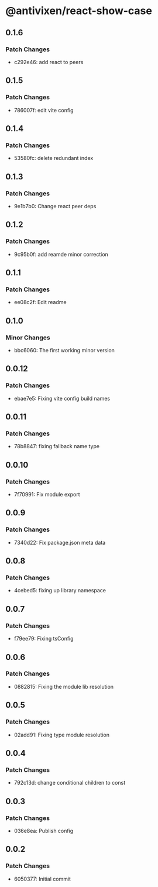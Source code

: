 # @antivixen/react-show-case

## 0.1.6

### Patch Changes

- c292e46: add react to peers

## 0.1.5

### Patch Changes

- 786007f: edit vite config

## 0.1.4

### Patch Changes

- 53580fc: delete redundant index

## 0.1.3

### Patch Changes

- 9e1b7b0: Change react peer deps

## 0.1.2

### Patch Changes

- 9c95b0f: add reamde minor correction

## 0.1.1

### Patch Changes

- ee08c2f: Edit readme

## 0.1.0

### Minor Changes

- bbc6060: The first working minor version

## 0.0.12

### Patch Changes

- ebae7e5: Fixing vite config build names

## 0.0.11

### Patch Changes

- 78b8847: fixing fallback name type

## 0.0.10

### Patch Changes

- 7f70991: Fix module export

## 0.0.9

### Patch Changes

- 7340d22: Fix package.json meta data

## 0.0.8

### Patch Changes

- 4cebed5: fixing up library namespace

## 0.0.7

### Patch Changes

- f79ee79: Fixing tsConfig

## 0.0.6

### Patch Changes

- 0882815: Fixing the module lib resolution

## 0.0.5

### Patch Changes

- 02add91: Fixing type module resolution

## 0.0.4

### Patch Changes

- 792c13d: change conditional children to const

## 0.0.3

### Patch Changes

- 036e8ea: Publish config

## 0.0.2

### Patch Changes

- 6050377: Initial commit
